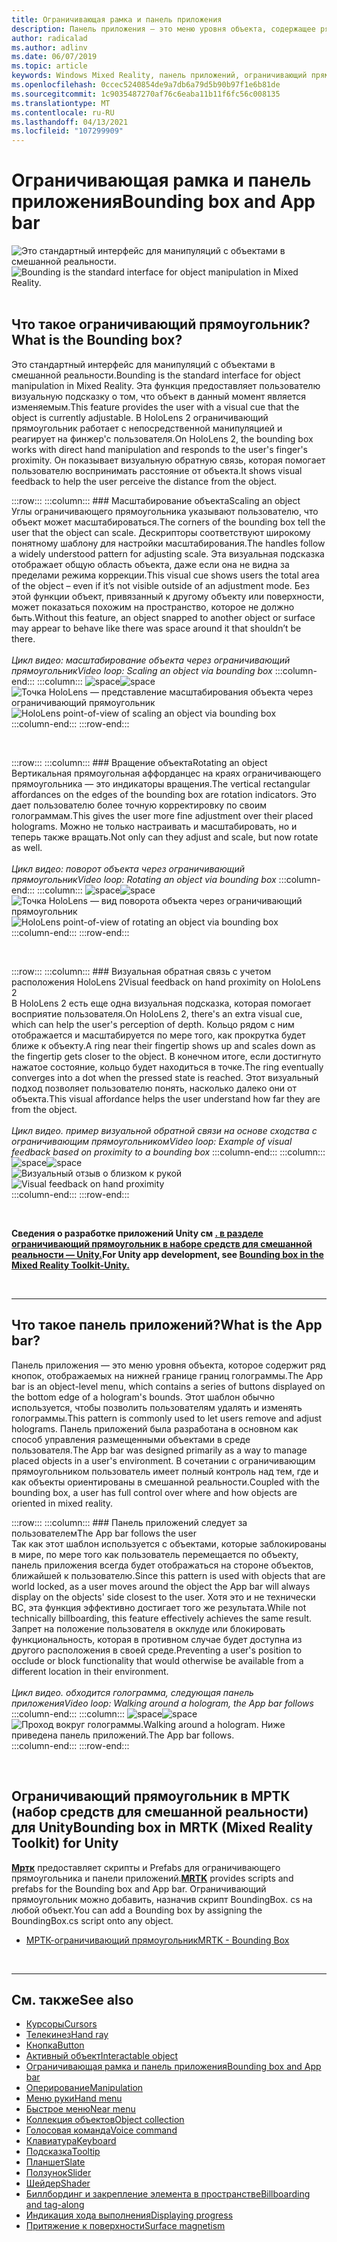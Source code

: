 ```yaml
---
title: Ограничивающая рамка и панель приложения
description: Панель приложения — это меню уровня объекта, содержащее ряд кнопок, отображаемых на нижней границе границ голограммы.
author: radicalad
ms.author: adlinv
ms.date: 06/07/2019
ms.topic: article
keywords: Windows Mixed Reality, панель приложений, ограничивающий прямоугольник, гарнитура смешанной реальности, гарнитура Windows Mixed, гарнитура виртуальной реальности, HoloLens, МРТК, набор средств смешанной реальности
ms.openlocfilehash: 0ccec5240854de9a7db6a79d5b90b97f1e6b81de
ms.sourcegitcommit: 1c9035487270af76c6eaba11b11f6fc56c008135
ms.translationtype: MT
ms.contentlocale: ru-RU
ms.lasthandoff: 04/13/2021
ms.locfileid: "107299909"
---
```

# <a name="bounding-box-and-app-bar"></a><span data-ttu-id="938dc-104">Ограничивающая рамка и панель приложения</span><span class="sxs-lookup"><span data-stu-id="938dc-104">Bounding box and App bar</span></span>
<span data-ttu-id="938dc-105">![Это стандартный интерфейс для манипуляций с объектами в смешанной реальности.](images/UX_Hero_BoundingBox.jpg)</span><span class="sxs-lookup"><span data-stu-id="938dc-105">![Bounding is the standard interface for object manipulation in Mixed Reality.](images/UX_Hero_BoundingBox.jpg)</span></span><br>
<br>

## <a name="what-is-the-bounding-box"></a><span data-ttu-id="938dc-106">Что такое ограничивающий прямоугольник?</span><span class="sxs-lookup"><span data-stu-id="938dc-106">What is the Bounding box?</span></span>

<span data-ttu-id="938dc-107">Это стандартный интерфейс для манипуляций с объектами в смешанной реальности.</span><span class="sxs-lookup"><span data-stu-id="938dc-107">Bounding is the standard interface for object manipulation in Mixed Reality.</span></span> <span data-ttu-id="938dc-108">Эта функция предоставляет пользователю визуальную подсказку о том, что объект в данный момент является изменяемым.</span><span class="sxs-lookup"><span data-stu-id="938dc-108">This feature provides the user with a visual cue that the object is currently adjustable.</span></span> <span data-ttu-id="938dc-109">В HoloLens 2 ограничивающий прямоугольник работает с непосредственной манипуляцией и реагирует на финжер'с пользователя.</span><span class="sxs-lookup"><span data-stu-id="938dc-109">On HoloLens 2, the bounding box works with direct hand manipulation and responds to the user's finger's proximity.</span></span> <span data-ttu-id="938dc-110">Он показывает визуальную обратную связь, которая помогает пользователю воспринимать расстояние от объекта.</span><span class="sxs-lookup"><span data-stu-id="938dc-110">It shows visual feedback to help the user perceive the distance from the object.</span></span>

:::row:::
    :::column:::
        ### <a name="scaling-an-objectbr"></a><span data-ttu-id="938dc-111">Масштабирование объекта</span><span class="sxs-lookup"><span data-stu-id="938dc-111">Scaling an object</span></span><br>
        <span data-ttu-id="938dc-112">Углы ограничивающего прямоугольника указывают пользователю, что объект может масштабироваться.</span><span class="sxs-lookup"><span data-stu-id="938dc-112">The corners of the bounding box tell the user that the object can scale.</span></span> <span data-ttu-id="938dc-113">Дескрипторы соответствуют широкому понятному шаблону для настройки масштабирования.</span><span class="sxs-lookup"><span data-stu-id="938dc-113">The handles follow a widely understood pattern for adjusting scale.</span></span> <span data-ttu-id="938dc-114">Эта визуальная подсказка отображает общую область объекта, даже если она не видна за пределами режима коррекции.</span><span class="sxs-lookup"><span data-stu-id="938dc-114">This visual cue shows users the total area of the object – even if it’s not visible outside of an adjustment mode.</span></span> <span data-ttu-id="938dc-115">Без этой функции объект, привязанный к другому объекту или поверхности, может показаться похожим на пространство, которое не должно быть.</span><span class="sxs-lookup"><span data-stu-id="938dc-115">Without this feature, an object snapped to another object or surface may appear to behave like there was space around it that shouldn’t be there.</span></span><br>
        <br>
        <span data-ttu-id="938dc-116">*Цикл видео: масштабирование объекта через ограничивающий прямоугольник*</span><span class="sxs-lookup"><span data-stu-id="938dc-116">*Video loop: Scaling an object via bounding box*</span></span>
    :::column-end:::
        :::column:::
        <span data-ttu-id="938dc-117">![space](images/spacer-20x582.png)</span><span class="sxs-lookup"><span data-stu-id="938dc-117">![space](images/spacer-20x582.png)</span></span><br>
       <span data-ttu-id="938dc-118">![Точка HoloLens — представление масштабирования объекта через ограничивающий прямоугольник](images/HoloLens2_BoundingBox.gif)</span><span class="sxs-lookup"><span data-stu-id="938dc-118">![HoloLens point-of-view of scaling an object via bounding box](images/HoloLens2_BoundingBox.gif)</span></span><br>
    :::column-end:::
:::row-end:::

<br>

:::row:::
    :::column:::
        ### <a name="rotating-an-objectbr"></a><span data-ttu-id="938dc-119">Вращение объекта</span><span class="sxs-lookup"><span data-stu-id="938dc-119">Rotating an object</span></span><br>
        <span data-ttu-id="938dc-120">Вертикальная прямоугольная аффорданцес на краях ограничивающего прямоугольника — это индикаторы вращения.</span><span class="sxs-lookup"><span data-stu-id="938dc-120">The vertical rectangular affordances on the edges of the bounding box are rotation indicators.</span></span> <span data-ttu-id="938dc-121">Это дает пользователю более точную корректировку по своим голограммам.</span><span class="sxs-lookup"><span data-stu-id="938dc-121">This gives the user more fine adjustment over their placed holograms.</span></span> <span data-ttu-id="938dc-122">Можно не только настраивать и масштабировать, но и теперь также вращать.</span><span class="sxs-lookup"><span data-stu-id="938dc-122">Not only can they adjust and scale, but now rotate as well.</span></span><br>
        <br>
        <span data-ttu-id="938dc-123">*Цикл видео: поворот объекта через ограничивающий прямоугольник*</span><span class="sxs-lookup"><span data-stu-id="938dc-123">*Video loop: Rotating an object via bounding box*</span></span>
    :::column-end:::
        :::column:::
        <span data-ttu-id="938dc-124">![space](images/spacer-20x582.png)</span><span class="sxs-lookup"><span data-stu-id="938dc-124">![space](images/spacer-20x582.png)</span></span><br>
       <span data-ttu-id="938dc-125">![Точка HoloLens — вид поворота объекта через ограничивающий прямоугольник](images/HoloLens2_BoundingBox_Rotate.gif)</span><span class="sxs-lookup"><span data-stu-id="938dc-125">![HoloLens point-of-view of rotating an object via bounding box](images/HoloLens2_BoundingBox_Rotate.gif)</span></span><br>
    :::column-end:::
:::row-end:::

<br>

:::row:::
    :::column:::
        ### <a name="visual-feedback-on-hand-proximity-on-hololens-2br"></a><span data-ttu-id="938dc-126">Визуальная обратная связь с учетом расположения HoloLens 2</span><span class="sxs-lookup"><span data-stu-id="938dc-126">Visual feedback on hand proximity on HoloLens 2</span></span><br>
        <span data-ttu-id="938dc-127">В HoloLens 2 есть еще одна визуальная подсказка, которая помогает восприятие пользователя.</span><span class="sxs-lookup"><span data-stu-id="938dc-127">On HoloLens 2, there's an extra visual cue, which can help the user's perception of depth.</span></span> <span data-ttu-id="938dc-128">Кольцо рядом с ним отображается и масштабируется по мере того, как прокрутка будет ближе к объекту.</span><span class="sxs-lookup"><span data-stu-id="938dc-128">A ring near their fingertip shows up and scales down as the fingertip gets closer to the object.</span></span> <span data-ttu-id="938dc-129">В конечном итоге, если достигнуто нажатое состояние, кольцо будет находиться в точке.</span><span class="sxs-lookup"><span data-stu-id="938dc-129">The ring eventually converges into a dot when the pressed state is reached.</span></span> <span data-ttu-id="938dc-130">Этот визуальный подход позволяет пользователю понять, насколько далеко они от объекта.</span><span class="sxs-lookup"><span data-stu-id="938dc-130">This visual affordance helps the user understand how far they are from the object.</span></span><br>
        <br>
        <span data-ttu-id="938dc-131">*Цикл видео. пример визуальной обратной связи на основе сходства с ограничивающим прямоугольником*</span><span class="sxs-lookup"><span data-stu-id="938dc-131">*Video loop: Example of visual feedback based on proximity to a bounding box*</span></span>
    :::column-end:::
        :::column:::
        <span data-ttu-id="938dc-132">![space](images/spacer-20x582.png)</span><span class="sxs-lookup"><span data-stu-id="938dc-132">![space](images/spacer-20x582.png)</span></span><br>
       <span data-ttu-id="938dc-133">![Визуальный отзыв о близком к рукой](images/HoloLens2_Proximity.gif)</span><span class="sxs-lookup"><span data-stu-id="938dc-133">![Visual feedback on hand proximity](images/HoloLens2_Proximity.gif)</span></span><br>
    :::column-end:::
:::row-end:::

<br>

<span data-ttu-id="938dc-134">**Сведения о разработке приложений Unity см [. в разделе ограничивающий прямоугольник в наборе средств для смешанной реальности — Unity.](https://microsoft.github.io/MixedRealityToolkit-Unity/Documentation/README_BoundingBox.html)**</span><span class="sxs-lookup"><span data-stu-id="938dc-134">**For Unity app development, see [Bounding box in the Mixed Reality Toolkit-Unity.](https://microsoft.github.io/MixedRealityToolkit-Unity/Documentation/README_BoundingBox.html)**</span></span>

<br>

---

## <a name="what-is-the-app-bar"></a><span data-ttu-id="938dc-135">Что такое панель приложений?</span><span class="sxs-lookup"><span data-stu-id="938dc-135">What is the App bar?</span></span>

<span data-ttu-id="938dc-136">Панель приложения — это меню уровня объекта, которое содержит ряд кнопок, отображаемых на нижней границе границ голограммы.</span><span class="sxs-lookup"><span data-stu-id="938dc-136">The App bar is an object-level menu, which contains a series of buttons displayed on the bottom edge of a hologram's bounds.</span></span> <span data-ttu-id="938dc-137">Этот шаблон обычно используется, чтобы позволить пользователям удалять и изменять голограммы.</span><span class="sxs-lookup"><span data-stu-id="938dc-137">This pattern is commonly used to let users remove and adjust holograms.</span></span> <span data-ttu-id="938dc-138">Панель приложений была разработана в основном как способ управления размещенными объектами в среде пользователя.</span><span class="sxs-lookup"><span data-stu-id="938dc-138">The App bar was designed primarily as a way to manage placed objects in a user's environment.</span></span> <span data-ttu-id="938dc-139">В сочетании с ограничивающим прямоугольником пользователь имеет полный контроль над тем, где и как объекты ориентированы в смешанной реальности.</span><span class="sxs-lookup"><span data-stu-id="938dc-139">Coupled with the bounding box, a user has full control over where and how objects are oriented in mixed reality.</span></span>

:::row:::
    :::column:::
        ### <a name="the-app-bar-follows-the-userbr"></a><span data-ttu-id="938dc-140">Панель приложений следует за пользователем</span><span class="sxs-lookup"><span data-stu-id="938dc-140">The App bar follows the user</span></span><br>
        <span data-ttu-id="938dc-141">Так как этот шаблон используется с объектами, которые заблокированы в мире, по мере того как пользователь перемещается по объекту, панель приложения всегда будет отображаться на стороне объектов, ближайшей к пользователю.</span><span class="sxs-lookup"><span data-stu-id="938dc-141">Since this pattern is used with objects that are world locked, as a user moves around the object the App bar will always display on the objects' side closest to the user.</span></span> <span data-ttu-id="938dc-142">Хотя это и не технически ВС, эта функция эффективно достигает того же результата.</span><span class="sxs-lookup"><span data-stu-id="938dc-142">While not technically billboarding, this feature effectively achieves the same result.</span></span> <span data-ttu-id="938dc-143">Запрет на положение пользователя в окклуде или блокировать функциональность, которая в противном случае будет доступна из другого расположения в своей среде.</span><span class="sxs-lookup"><span data-stu-id="938dc-143">Preventing a user's position to occlude or block functionality that would otherwise be available from a different location in their environment.</span></span> <br>
        <br>
        <span data-ttu-id="938dc-144">*Цикл видео. обходится голограмма, следующая панель приложения*</span><span class="sxs-lookup"><span data-stu-id="938dc-144">*Video loop: Walking around a hologram, the App bar follows*</span></span>
    :::column-end:::
        :::column:::
        <span data-ttu-id="938dc-145">![space](images/spacer-20x582.png)</span><span class="sxs-lookup"><span data-stu-id="938dc-145">![space](images/spacer-20x582.png)</span></span><br>
       <span data-ttu-id="938dc-146">![Проход вокруг голограммы.</span><span class="sxs-lookup"><span data-stu-id="938dc-146">![Walking around a hologram.</span></span> <span data-ttu-id="938dc-147">Ниже приведена панель приложений.](images/HoloLens2_AppBarFollowing.gif)</span><span class="sxs-lookup"><span data-stu-id="938dc-147">The App bar follows.](images/HoloLens2_AppBarFollowing.gif)</span></span><br>
    :::column-end:::
:::row-end:::

<br>


## <a name="bounding-box-in-mrtk-mixed-reality-toolkit-for-unity"></a><span data-ttu-id="938dc-148">Ограничивающий прямоугольник в МРТК (набор средств для смешанной реальности) для Unity</span><span class="sxs-lookup"><span data-stu-id="938dc-148">Bounding box in MRTK (Mixed Reality Toolkit) for Unity</span></span>
<span data-ttu-id="938dc-149">**[Мртк](https://github.com/Microsoft/MixedRealityToolkit-Unity)** предоставляет скрипты и Prefabs для ограничивающего прямоугольника и панели приложений.</span><span class="sxs-lookup"><span data-stu-id="938dc-149">**[MRTK](https://github.com/Microsoft/MixedRealityToolkit-Unity)** provides scripts and prefabs for the Bounding box and App bar.</span></span> <span data-ttu-id="938dc-150">Ограничивающий прямоугольник можно добавить, назначив скрипт BoundingBox. cs на любой объект.</span><span class="sxs-lookup"><span data-stu-id="938dc-150">You can add a Bounding box by assigning the BoundingBox.cs script onto any object.</span></span>

* [<span data-ttu-id="938dc-151">МРТК-ограничивающий прямоугольник</span><span class="sxs-lookup"><span data-stu-id="938dc-151">MRTK - Bounding Box</span></span>](https://docs.microsoft.com/windows/mixed-reality/mrtk-unity/features/ux-building-blocks/bounding-box)


<br>

---


## <a name="see-also"></a><span data-ttu-id="938dc-152">См. также</span><span class="sxs-lookup"><span data-stu-id="938dc-152">See also</span></span>

* [<span data-ttu-id="938dc-153">Курсоры</span><span class="sxs-lookup"><span data-stu-id="938dc-153">Cursors</span></span>](cursors.md)
* [<span data-ttu-id="938dc-154">Телекинез</span><span class="sxs-lookup"><span data-stu-id="938dc-154">Hand ray</span></span>](point-and-commit.md)
* [<span data-ttu-id="938dc-155">Кнопка</span><span class="sxs-lookup"><span data-stu-id="938dc-155">Button</span></span>](button.md)
* [<span data-ttu-id="938dc-156">Активный объект</span><span class="sxs-lookup"><span data-stu-id="938dc-156">Interactable object</span></span>](interactable-object.md)
* [<span data-ttu-id="938dc-157">Ограничивающая рамка и панель приложения</span><span class="sxs-lookup"><span data-stu-id="938dc-157">Bounding box and App bar</span></span>](app-bar-and-bounding-box.md)
* [<span data-ttu-id="938dc-158">Оперирование</span><span class="sxs-lookup"><span data-stu-id="938dc-158">Manipulation</span></span>](direct-manipulation.md)
* [<span data-ttu-id="938dc-159">Меню руки</span><span class="sxs-lookup"><span data-stu-id="938dc-159">Hand menu</span></span>](hand-menu.md)
* [<span data-ttu-id="938dc-160">Быстрое меню</span><span class="sxs-lookup"><span data-stu-id="938dc-160">Near menu</span></span>](near-menu.md)
* [<span data-ttu-id="938dc-161">Коллекция объектов</span><span class="sxs-lookup"><span data-stu-id="938dc-161">Object collection</span></span>](object-collection.md)
* [<span data-ttu-id="938dc-162">Голосовая команда</span><span class="sxs-lookup"><span data-stu-id="938dc-162">Voice command</span></span>](voice-input.md)
* [<span data-ttu-id="938dc-163">Клавиатура</span><span class="sxs-lookup"><span data-stu-id="938dc-163">Keyboard</span></span>](keyboard.md)
* [<span data-ttu-id="938dc-164">Подсказка</span><span class="sxs-lookup"><span data-stu-id="938dc-164">Tooltip</span></span>](tooltip.md)
* [<span data-ttu-id="938dc-165">Планшет</span><span class="sxs-lookup"><span data-stu-id="938dc-165">Slate</span></span>](slate.md)
* [<span data-ttu-id="938dc-166">Ползунок</span><span class="sxs-lookup"><span data-stu-id="938dc-166">Slider</span></span>](slider.md)
* [<span data-ttu-id="938dc-167">Шейдер</span><span class="sxs-lookup"><span data-stu-id="938dc-167">Shader</span></span>](shader.md)
* [<span data-ttu-id="938dc-168">Биллбординг и закрепление элемента в пространстве</span><span class="sxs-lookup"><span data-stu-id="938dc-168">Billboarding and tag-along</span></span>](billboarding-and-tag-along.md)
* [<span data-ttu-id="938dc-169">Индикация хода выполнения</span><span class="sxs-lookup"><span data-stu-id="938dc-169">Displaying progress</span></span>](progress.md)
* [<span data-ttu-id="938dc-170">Притяжение к поверхности</span><span class="sxs-lookup"><span data-stu-id="938dc-170">Surface magnetism</span></span>](surface-magnetism.md)
